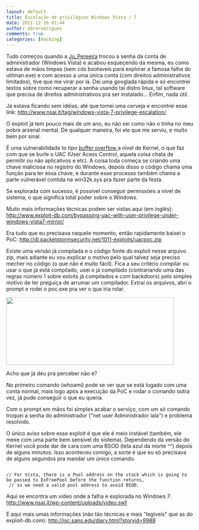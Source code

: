 ```yaml
---
layout: default
title: Escalação de privilégios Windows Vista / 7
date: 2011-12-16 01:44
author: obrerodrigues
comments: true
categories: [Hacking]
---
```

Tudo começou quando a <a href="https://twitter.com/#!/Ju_Pereeira" target="_blank">Ju_Pereeira</a> trocou a senha da conta de administrador (Windows Vista) e acabou esqueçendo da mesma, eu como estava de mãos limpas (sem cds bootaveis para explorar a famosa falha do utilman.exe) e com acesso a uma única conta (com direitos administrativos limitados), tive que me virar por lá. Dei uma googlada rápida e só encontrei textos sobre como recuperar a senha usando tal distro linux, tal software que precisa de direitos administrativos pra ser instalado... Enfim, nada útil.

Já estava ficando sem idéias, até que tomei uma cerveja e encontrei esse link: <a href="http://www.nsai.it/tag/windows-vista-7-privilege-escalation/" target="_blank">http://www.nsai.it/tag/windows-vista-7-privilege-escalation/</a>

O exploit já tem pouco mais de um ano, eu não sei como não o tinha no meu pobre arsenal mental. De qualquer maneira, foi ele que me serviu, e muito bem por sinal.

É uma vulnerabilidade to tipo <a href="http://under-linux.org/blogs/fellipeugliara/o-que-e-um-buffer-overflow-923/" target="_blank">buffer overflow </a>a nível de Kernel, o que faz com que se burle o UAC (User Acess Control, aquela coisa chata de permitir ou não aplicativos e etc). A coisa toda começa se criando uma chave maliciosa no registro do Windows, depois disso o código chama uma função para ler essa chave, e durante esse processo também chama a parte vulnerável contida na win32k.sys pra fazer parte da festa.

<!--more-->

Se explorada com sucesso, é possível conseguir permissões a nível de sistema, o que significa total poder sobre o Windows.

Muito mais informações técnicas podem ser vistas aqui (em inglês): <a href="http://www.exploit-db.com/bypassing-uac-with-user-privilege-under-windows-vista7-mirror/" target="_blank">http://www.exploit-db.com/bypassing-uac-with-user-privilege-under-windows-vista7-mirror/</a>

Era tudo que eu precisava naquele momento, então rapidamente baixei o PoC: <a href="http://dl.packetstormsecurity.net/1011-exploits/uacpoc.zip">http://dl.packetstormsecurity.net/1011-exploits/uacpoc.zip</a>

Existe uma versão já compilada e o código fonte do exploit nesse arquivo zip, mais adiante eu vou explicar o motivo pelo qual talvez seja preciso mecher no código (o que não é muito fácil). Fica a seu critério compilar ou usar o que já está compilado, usei o já compilado (contrariando uma das regras número 1 sobre exloits já compilados e com backdoors) pelo simples motivo de ter preguiça de arrumar um compilador. Extrai os arquivos, abri o prompt e rodei o poc.exe pra ver o que iria rolar.

<img class="aligncenter" title="fff" src="https://image.ibb.co/h2BA98/poc.png" alt="" width="451" height="182" />

Acho que já deu pra perceber não é?

No primeiro comando (whoami) pode se ver que se está logado com uma conta normal, mais logo após a execução da PoC e rodar o comando outra vez, já pude conseguir o que eu queria.

Com o prompt em mãos foi simples acabar o serviço, com um só comando troquei a senha do administrador ("net user Administrador lala") e problema resolvido.

O único aviso sobre esse exploit é que ele é meio instável (também, ele mexe com uma parte bem sensível do sistema). Dependendo da versão do Kernel você pode dar de cara com uma BSOD (tela azul da morte ^^) depois de alguns minutos. Isso aconteceu comigo, a sorte é que eu só precisava de alguns segundos pra mandar um único comando.

```

// For Vista, there is a Pool address on the stack which is going to be passed to ExFreePool before the function returns,
 // so we need a valid pool address to avoid BSOD.

```

Aqui se encontra um vídeo onde a falha é explorada no Windows 7: <a href="http://www.nsai.it/wp-content/uploads/video.swf" target="_blank">http://www.nsai.it/wp-content/uploads/video.swf</a>

E aqui mais umas informações (não tão técnicas e mais "legiveis" que as do exploit-db.com): <a href="http://isc.sans.edu/diary.html?storyid=9988" target="_blank">http://isc.sans.edu/diary.html?storyid=9988</a>
